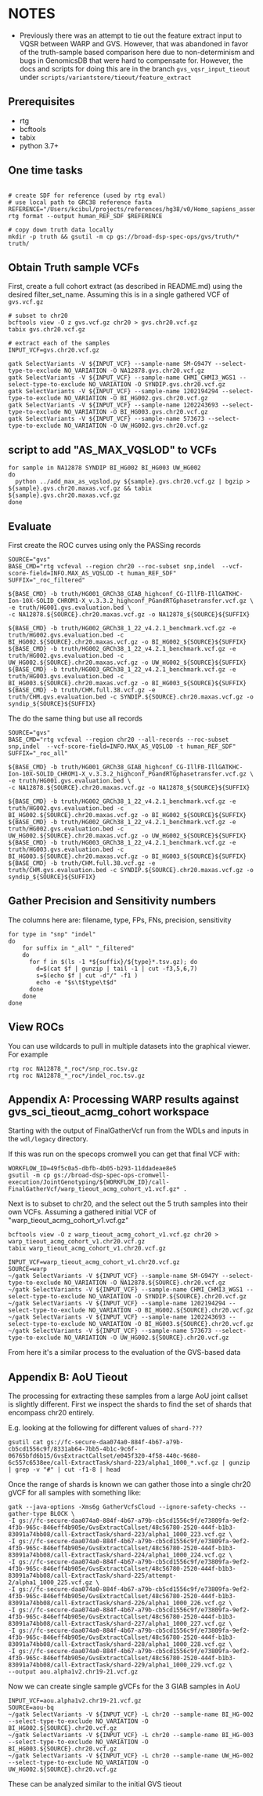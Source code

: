# NOTES
 - Previously there was an attempt to tie out the feature extract input to VQSR between WARP and GVS.  However, that was abandoned in favor of the truth-sample based comparison here due to non-determinism and bugs in GenomicsDB that were hard to compensate for.  However, the docs and scripts for doing this are in the branch `gvs_vqsr_input_tieout` under `scripts/variantstore/tieout/feature_extract`
 
## Prerequisites

 - rtg
 - bcftools
 - tabix
 - python 3.7+

## One time tasks
```

# create SDF for reference (used by rtg eval)
# use local path to GRC38 reference fasta
REFERENCE="/Users/kcibul/projects/references/hg38/v0/Homo_sapiens_assembly38.fasta"
rtg format --output human_REF_SDF $REFERENCE

# copy down truth data locally
mkdir -p truth && gsutil -m cp gs://broad-dsp-spec-ops/gvs/truth/* truth/
```

## Obtain Truth sample VCFs 

First, create a full cohort extract (as described in README.md) using the desired filter_set_name.  Assuming this is in a single gathered VCF of `gvs.vcf.gz`

```
# subset to chr20
bcftools view -O z gvs.vcf.gz chr20 > gvs.chr20.vcf.gz
tabix gvs.chr20.vcf.gz

# extract each of the samples
INPUT_VCF=gvs.chr20.vcf.gz

gatk SelectVariants -V ${INPUT_VCF} --sample-name SM-G947Y --select-type-to-exclude NO_VARIATION -O NA12878.gvs.chr20.vcf.gz
gatk SelectVariants -V ${INPUT_VCF} --sample-name CHMI_CHMI3_WGS1 --select-type-to-exclude NO_VARIATION -O SYNDIP.gvs.chr20.vcf.gz
gatk SelectVariants -V ${INPUT_VCF} --sample-name 1202194294 --select-type-to-exclude NO_VARIATION -O BI_HG002.gvs.chr20.vcf.gz
gatk SelectVariants -V ${INPUT_VCF} --sample-name 1202243693 --select-type-to-exclude NO_VARIATION -O BI_HG003.gvs.chr20.vcf.gz
gatk SelectVariants -V ${INPUT_VCF} --sample-name 573673 --select-type-to-exclude NO_VARIATION -O UW_HG002.gvs.chr20.vcf.gz

```

## script to add "AS_MAX_VQSLOD" to VCFs
```
for sample in NA12878 SYNDIP BI_HG002 BI_HG003 UW_HG002
do
  python ../add_max_as_vqslod.py ${sample}.gvs.chr20.vcf.gz | bgzip > ${sample}.gvs.chr20.maxas.vcf.gz && tabix ${sample}.gvs.chr20.maxas.vcf.gz
done
```

## Evaluate

First create the ROC curves using only the PASSing records
```
SOURCE="gvs"
BASE_CMD="rtg vcfeval --region chr20 --roc-subset snp,indel  --vcf-score-field=INFO.MAX_AS_VQSLOD -t human_REF_SDF"
SUFFIX="_roc_filtered"

${BASE_CMD} -b truth/HG001_GRCh38_GIAB_highconf_CG-IllFB-IllGATKHC-Ion-10X-SOLID_CHROM1-X_v.3.3.2_highconf_PGandRTGphasetransfer.vcf.gz \
-e truth/HG001.gvs.evaluation.bed \
-c NA12878.${SOURCE}.chr20.maxas.vcf.gz -o NA12878_${SOURCE}${SUFFIX}

${BASE_CMD} -b truth/HG002_GRCh38_1_22_v4.2.1_benchmark.vcf.gz -e truth/HG002.gvs.evaluation.bed -c BI_HG002.${SOURCE}.chr20.maxas.vcf.gz -o BI_HG002_${SOURCE}${SUFFIX}
${BASE_CMD} -b truth/HG002_GRCh38_1_22_v4.2.1_benchmark.vcf.gz -e truth/HG002.gvs.evaluation.bed -c UW_HG002.${SOURCE}.chr20.maxas.vcf.gz -o UW_HG002_${SOURCE}${SUFFIX}
${BASE_CMD} -b truth/HG003_GRCh38_1_22_v4.2.1_benchmark.vcf.gz -e truth/HG003.gvs.evaluation.bed -c BI_HG003.${SOURCE}.chr20.maxas.vcf.gz -o BI_HG003_${SOURCE}${SUFFIX}
${BASE_CMD} -b truth/CHM.full.38.vcf.gz -e truth/CHM.gvs.evaluation.bed -c SYNDIP.${SOURCE}.chr20.maxas.vcf.gz -o syndip_${SOURCE}${SUFFIX}
```

The do the same thing but use all records
```
SOURCE="gvs"
BASE_CMD="rtg vcfeval --region chr20 --all-records --roc-subset snp,indel  --vcf-score-field=INFO.MAX_AS_VQSLOD -t human_REF_SDF"
SUFFIX="_roc_all"

${BASE_CMD} -b truth/HG001_GRCh38_GIAB_highconf_CG-IllFB-IllGATKHC-Ion-10X-SOLID_CHROM1-X_v.3.3.2_highconf_PGandRTGphasetransfer.vcf.gz \
-e truth/HG001.gvs.evaluation.bed \
-c NA12878.${SOURCE}.chr20.maxas.vcf.gz -o NA12878_${SOURCE}${SUFFIX}

${BASE_CMD} -b truth/HG002_GRCh38_1_22_v4.2.1_benchmark.vcf.gz -e truth/HG002.gvs.evaluation.bed -c BI_HG002.${SOURCE}.chr20.maxas.vcf.gz -o BI_HG002_${SOURCE}${SUFFIX}
${BASE_CMD} -b truth/HG002_GRCh38_1_22_v4.2.1_benchmark.vcf.gz -e truth/HG002.gvs.evaluation.bed -c UW_HG002.${SOURCE}.chr20.maxas.vcf.gz -o UW_HG002_${SOURCE}${SUFFIX}
${BASE_CMD} -b truth/HG003_GRCh38_1_22_v4.2.1_benchmark.vcf.gz -e truth/HG003.gvs.evaluation.bed -c BI_HG003.${SOURCE}.chr20.maxas.vcf.gz -o BI_HG003_${SOURCE}${SUFFIX}
${BASE_CMD} -b truth/CHM.full.38.vcf.gz -e truth/CHM.gvs.evaluation.bed -c SYNDIP.${SOURCE}.chr20.maxas.vcf.gz -o syndip_${SOURCE}${SUFFIX}
```

## Gather Precision and Sensitivity numbers

The columns here are: filename, type, FPs, FNs, precision, sensitivity

```
for type in "snp" "indel"
do
    for suffix in "_all" "_filtered"
    do
      for f in $(ls -1 *${suffix}/${type}*.tsv.gz); do
        d=$(cat $f | gunzip | tail -1 | cut -f3,5,6,7)
        s=$(echo $f | cut -d"/" -f1 )
        echo -e "$s\t$type\t$d"
      done
    done
done

```
## View ROCs

You can use wildcards to pull in multiple datasets into the graphical viewer. For example

```
rtg roc NA12878_*_roc*/snp_roc.tsv.gz 
rtg roc NA12878_*_roc*/indel_roc.tsv.gz 
```

## Appendix A: Processing WARP results against gvs_sci_tieout_acmg_cohort workspace

Starting with the output of FinalGatherVcf run from the WDLs and inputs in the `wdl/legacy` directory.

If this was run on the specops cromwell you can get that final VCF with:

```
WORKFLOW_ID=49f5c0a5-dbfb-4b05-b293-11ddadeae8e5
gsutil -m cp gs://broad-dsp-spec-ops-cromwell-execution/JointGenotyping/${WORKFLOW_ID}/call-FinalGatherVcf/warp_tieout_acmg_cohort_v1.vcf.gz* .
```

Next is to subset to chr20, and the select out the 5 truth samples into their own VCFs.  Assuming a gathered initial VCF of "warp_tieout_acmg_cohort_v1.vcf.gz"

```
bcftools view -O z warp_tieout_acmg_cohort_v1.vcf.gz chr20 > warp_tieout_acmg_cohort_v1.chr20.vcf.gz
tabix warp_tieout_acmg_cohort_v1.chr20.vcf.gz

INPUT_VCF=warp_tieout_acmg_cohort_v1.chr20.vcf.gz
SOURCE=warp
~/gatk SelectVariants -V ${INPUT_VCF} --sample-name SM-G947Y --select-type-to-exclude NO_VARIATION -O NA12878.${SOURCE}.chr20.vcf.gz
~/gatk SelectVariants -V ${INPUT_VCF} --sample-name CHMI_CHMI3_WGS1 --select-type-to-exclude NO_VARIATION -O SYNDIP.${SOURCE}.chr20.vcf.gz
~/gatk SelectVariants -V ${INPUT_VCF} --sample-name 1202194294 --select-type-to-exclude NO_VARIATION -O BI_HG002.${SOURCE}.chr20.vcf.gz
~/gatk SelectVariants -V ${INPUT_VCF} --sample-name 1202243693 --select-type-to-exclude NO_VARIATION -O BI_HG003.${SOURCE}.chr20.vcf.gz
~/gatk SelectVariants -V ${INPUT_VCF} --sample-name 573673 --select-type-to-exclude NO_VARIATION -O UW_HG002.${SOURCE}.chr20.vcf.gz
```

From here it's a similar process to the evaluation of the GVS-based data

## Appendix B: AoU Tieout

The processing for extracting these samples from a large AoU joint callset is slightly different.  First we inspect the shards to find the set of shards that encompass chr20 entirely.

E.g. looking at the following for different values of `shard-???`

```
gsutil cat gs://fc-secure-daa074a0-884f-4b67-a79b-cb5cd1556c9f/8331ab64-7bb5-4b1c-9c6f-06765bfd6b15/GvsExtractCallset/e045f320-4f58-440c-9680-6c557c6538ee/call-ExtractTask/shard-223/alpha1_1000_*.vcf.gz | gunzip | grep -v "#" | cut -f1-8 | head
```

Once the range of shards is known we can gather those into a single chr20 gVCF for all samples with something like:

```
gatk --java-options -Xms6g GatherVcfsCloud --ignore-safety-checks --gather-type BLOCK \
-I gs://fc-secure-daa074a0-884f-4b67-a79b-cb5cd1556c9f/e73809fa-9ef2-4f3b-965c-846eff4b905e/GvsExtractCallset/48c56780-2520-444f-b1b3-83091a74bb08/call-ExtractTask/shard-223/alpha1_1000_223.vcf.gz \
-I gs://fc-secure-daa074a0-884f-4b67-a79b-cb5cd1556c9f/e73809fa-9ef2-4f3b-965c-846eff4b905e/GvsExtractCallset/48c56780-2520-444f-b1b3-83091a74bb08/call-ExtractTask/shard-224/alpha1_1000_224.vcf.gz \
-I gs://fc-secure-daa074a0-884f-4b67-a79b-cb5cd1556c9f/e73809fa-9ef2-4f3b-965c-846eff4b905e/GvsExtractCallset/48c56780-2520-444f-b1b3-83091a74bb08/call-ExtractTask/shard-225/attempt-2/alpha1_1000_225.vcf.gz \
-I gs://fc-secure-daa074a0-884f-4b67-a79b-cb5cd1556c9f/e73809fa-9ef2-4f3b-965c-846eff4b905e/GvsExtractCallset/48c56780-2520-444f-b1b3-83091a74bb08/call-ExtractTask/shard-226/alpha1_1000_226.vcf.gz \
-I gs://fc-secure-daa074a0-884f-4b67-a79b-cb5cd1556c9f/e73809fa-9ef2-4f3b-965c-846eff4b905e/GvsExtractCallset/48c56780-2520-444f-b1b3-83091a74bb08/call-ExtractTask/shard-227/alpha1_1000_227.vcf.gz \
-I gs://fc-secure-daa074a0-884f-4b67-a79b-cb5cd1556c9f/e73809fa-9ef2-4f3b-965c-846eff4b905e/GvsExtractCallset/48c56780-2520-444f-b1b3-83091a74bb08/call-ExtractTask/shard-228/alpha1_1000_228.vcf.gz \
-I gs://fc-secure-daa074a0-884f-4b67-a79b-cb5cd1556c9f/e73809fa-9ef2-4f3b-965c-846eff4b905e/GvsExtractCallset/48c56780-2520-444f-b1b3-83091a74bb08/call-ExtractTask/shard-229/alpha1_1000_229.vcf.gz \
--output aou.alpha1v2.chr19-21.vcf.gz
```

Now we can create single sample gVCFs for the 3 GIAB samples in AoU

```
INPUT_VCF=aou.alpha1v2.chr19-21.vcf.gz
SOURCE=aou-bq
~/gatk SelectVariants -V ${INPUT_VCF} -L chr20 --sample-name BI_HG-002 --select-type-to-exclude NO_VARIATION -O BI_HG002.${SOURCE}.chr20.vcf.gz
~/gatk SelectVariants -V ${INPUT_VCF} -L chr20 --sample-name BI_HG-003 --select-type-to-exclude NO_VARIATION -O BI_HG003.${SOURCE}.chr20.vcf.gz
~/gatk SelectVariants -V ${INPUT_VCF} -L chr20 --sample-name UW_HG-002 --select-type-to-exclude NO_VARIATION -O UW_HG002.${SOURCE}.chr20.vcf.gz
```

These can be analyzed similar to the initial GVS tieout
